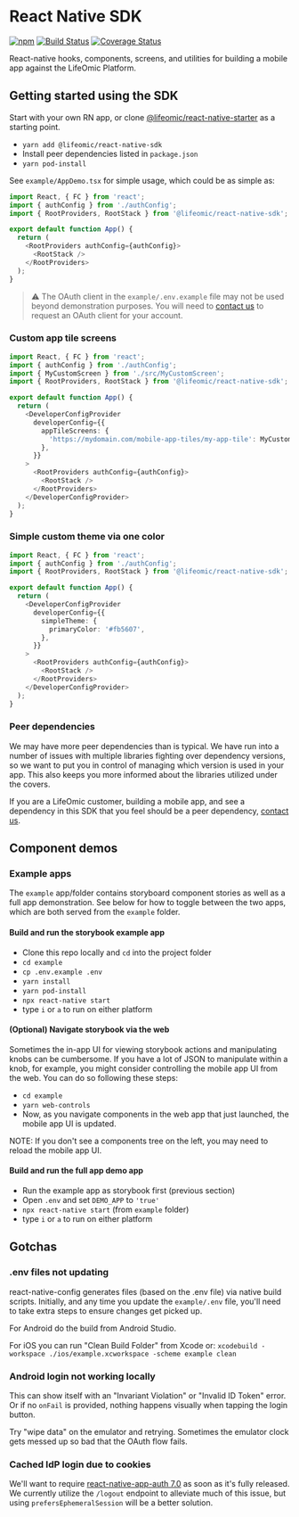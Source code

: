 # React Native SDK

[![npm](https://img.shields.io/npm/v/@lifeomic/react-native-sdk.svg)](https://www.npmjs.com/package/@lifeomic/react-native-sdk)
[![Build Status](https://github.com/lifeomic/react-native-sdk/actions/workflows/release.yml/badge.svg)](https://github.com/lifeomic/react-native-sdk/actions/workflows/release.yml)
[![Coverage Status](https://coveralls.io/repos/github/lifeomic/react-native-sdk/badge.svg?branch=master)](https://coveralls.io/github/lifeomic/react-native-sdk?branch=master)

React-native hooks, components, screens, and utilities for building a mobile app
against the LifeOmic Platform.

## Getting started using the SDK

Start with your own RN app, or clone [@lifeomic/react-native-starter] as a
starting point.

- `yarn add @lifeomic/react-native-sdk`
- Install peer dependencies listed in `package.json`
- `yarn pod-install`

See `example/AppDemo.tsx` for simple usage, which could be as simple as:

```typescript
import React, { FC } from 'react';
import { authConfig } from './authConfig';
import { RootProviders, RootStack } from '@lifeomic/react-native-sdk';

export default function App() {
  return (
    <RootProviders authConfig={authConfig}>
      <RootStack />
    </RootProviders>
  );
}
```

> :warning: The OAuth client in the `example/.env.example` file may not be used
> beyond demonstration purposes. You will need to [contact us] to request an
> OAuth client for your account.

### Custom app tile screens

```typescript
import React, { FC } from 'react';
import { authConfig } from './authConfig';
import { MyCustomScreen } from './src/MyCustomScreen';
import { RootProviders, RootStack } from '@lifeomic/react-native-sdk';

export default function App() {
  return (
    <DeveloperConfigProvider
      developerConfig={{
        appTileScreens: {
          'https://mydomain.com/mobile-app-tiles/my-app-tile': MyCustomScreen,
        },
      }}
    >
      <RootProviders authConfig={authConfig}>
        <RootStack />
      </RootProviders>
    </DeveloperConfigProvider>
  );
}
```

### Simple custom theme via one color

```typescript
import React, { FC } from 'react';
import { authConfig } from './authConfig';
import { RootProviders, RootStack } from '@lifeomic/react-native-sdk';

export default function App() {
  return (
    <DeveloperConfigProvider
      developerConfig={{
        simpleTheme: {
          primaryColor: '#fb5607',
        },
      }}
    >
      <RootProviders authConfig={authConfig}>
        <RootStack />
      </RootProviders>
    </DeveloperConfigProvider>
  );
}
```

### Peer dependencies

We may have more peer dependencies than is typical. We have run into a number of
issues with multiple libraries fighting over dependency versions, so we want to
put you in control of managing which version is used in your app. This also
keeps you more informed about the libraries utilized under the covers.

If you are a LifeOmic customer, building a mobile app, and see a dependency in
this SDK that you feel should be a peer dependency, [contact us].

## Component demos

### Example apps

The `example` app/folder contains storyboard component stories as well as a full
app demonstration. See below for how to toggle between the two apps, which are
both served from the `example` folder.

#### Build and run the storybook example app

- Clone this repo locally and `cd` into the project folder
- `cd example`
- `cp .env.example .env`
- `yarn install`
- `yarn pod-install`
- `npx react-native start`
- type `i` or `a` to run on either platform

#### (Optional) Navigate storybook via the web

Sometimes the in-app UI for viewing storybook actions and manipulating knobs can
be cumbersome. If you have a lot of JSON to manipulate within a knob, for
example, you might consider controlling the mobile app UI from the web. You can
do so following these steps:

- `cd example`
- `yarn web-controls`
- Now, as you navigate components in the web app that just launched, the mobile
  app UI is updated.

NOTE: If you don't see a components tree on the left, you may need to reload the
mobile app UI.

#### Build and run the full app demo app

- Run the example app as storybook first (previous section)
- Open `.env` and set `DEMO_APP` to `'true'`
- `npx react-native start` (from `example` folder)
- type `i` or `a` to run on either platform

## Gotchas

### .env files not updating

react-native-config generates files (based on the .env file) via native build
scripts. Initially, and any time you update the `example/.env` file, you'll need
to take extra steps to ensure changes get picked up.

For Android do the build from Android Studio.

For iOS you can run "Clean Build Folder" from Xcode or:
`xcodebuild -workspace ./ios/example.xcworkspace -scheme example clean`

### Android login not working locally

This can show itself with an "Invariant Violation" or "Invalid ID Token" error.
Or if no `onFail` is provided, nothing happens visually when tapping the login
button.

Try "wipe data" on the emulator and retrying. Sometimes the emulator clock gets
messed up so bad that the OAuth flow fails.

### Cached IdP login due to cookies

We'll want to require
[react-native-app-auth 7.0](https://github.com/FormidableLabs/react-native-app-auth/releases/tag/v7.0.0-rc2)
as soon as it's fully released. We currently utilize the `/logout` endpoint to
alleviate much of this issue, but using `prefersEphemeralSession` will be a
better solution.

[@lifeomic/react-native-starter]:
  https://github.com/lifeomic/react-native-starter
[contact us]: https://lifeomic.com/contact/
